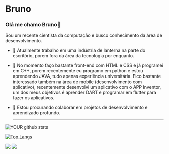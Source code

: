 # Bruno

### Olá me chamo Bruno👋
Sou um recente cientista da computação e busco conhecimento da área de desenvolvimento.
- 🔭 Atualmente trabalho em uma indústria de lanterna na parte do escritório, porem fora da área da tecnologia por enquanto.
- 🌱 No momento faço bastante front-end com HTML e CSS e já programei em C++, porem recentemente eu programo em python e estou aprendendo JAVA, tudo apenas experiência universitária. 
Fico bastante interessado também na área de mobile (desenvolvimento com aplicativo), recentemente desenvolvi um aplicativo com o APP Inventor, um dos meus objetivos é aprender DART e programar em flutter para fazer os aplicativos.
- 🤝 Estou procurando colaborar em projetos de desenvolvimento e aprendizado profundo.

  <hr> </hr>

![YOUR github stats](https://github-readme-stats.vercel.app/api?username=Nexterzin)

[![Top Langs](https://github-readme-stats.vercel.app/api/top-langs/?username=Nexterzin&layout=compact)](https://github.com/Nexterzin/github-readme-stats)

[<img src="https://img.shields.io/badge/linkedin-%230077B5.svg?&style=for-the-badge&logo=linkedin&logoColor=white" />](https://www.linkedin.com/in/bruno-vinicius-03179219b/) [<img src = "https://img.shields.io/badge/instagram-%23E4405F.svg?&style=for-the-badge&logo=instagram&logoColor=white">](https://www.instagram.com/bru_vinii/)
